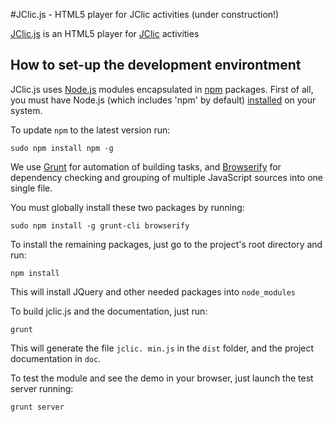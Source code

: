 #JClic.js - HTML5 player for JClic activities (under construction!)

[JClic.js](https://github.com/projectestac/jclic.js) is an HTML5 player
for [JClic](https://github.com/projectestac/jclic) activities

## How to set-up the development environtment

JClic.js uses [Node.js](https://nodejs.org/) modules encapsulated in
[npm](https://www.npmjs.com/) packages. First of all, you must have Node.js
(which includes 'npm' by default) [installed](https://nodejs.org/download/)
on your system.

To update `npm` to the latest version run:

```
sudo npm install npm -g
```

We use [Grunt](http://gruntjs.com/) for automation of building tasks, and
[Browserify](http://browserify.org/) for dependency checking and grouping of
multiple JavaScript sources into one single file.

You must globally install these two packages by running:

```
sudo npm install -g grunt-cli browserify
```

To install the remaining packages, just go to the project's root directory and run:

```
npm install
```

This will install JQuery and other needed packages into `node_modules` 

To build jclic.js and the documentation, just run:

```
grunt
```

This will generate the file `jclic. min.js` in the `dist` folder, and the project
documentation in `doc`. 

To test the module and see the demo in your browser, just launch the test server running:

```
grunt server
```
